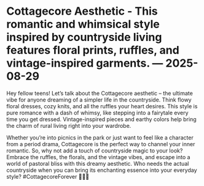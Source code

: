 # Cottagecore Aesthetic - This romantic and whimsical style inspired by countryside living features floral prints, ruffles, and vintage-inspired garments. — 2025-08-29

Hey fellow teens! Let’s talk about the Cottagecore aesthetic – the ultimate vibe for anyone dreaming of a simpler life in the countryside. Think flowy floral dresses, cozy knits, and all the ruffles your heart desires. This style is pure romance with a dash of whimsy, like stepping into a fairytale every time you get dressed. Vintage-inspired pieces and earthy colors help bring the charm of rural living right into your wardrobe.

Whether you’re into picnics in the park or just want to feel like a character from a period drama, Cottagecore is the perfect way to channel your inner romantic. So, why not add a touch of countryside magic to your look? Embrace the ruffles, the florals, and the vintage vibes, and escape into a world of pastoral bliss with this dreamy aesthetic. Who needs the actual countryside when you can bring its enchanting essence into your everyday style? #CottagecoreForever 💐🌿✨